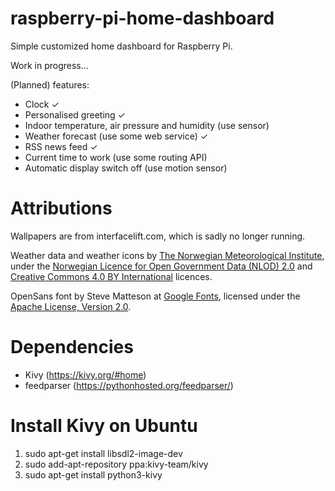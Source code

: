 # raspberry-pi-home-dashboard
Simple customized home dashboard for Raspberry Pi.

Work in progress...

(Planned) features:
* Clock ✓
* Personalised greeting ✓
* Indoor temperature, air pressure and humidity (use sensor)
* Weather forecast (use some web service) ✓
* RSS news feed ✓
* Current time to work (use some routing API)
* Automatic display switch off (use motion sensor)

# Attributions
Wallpapers are from interfacelift.com, which is sadly no longer running.

Weather data and weather icons by [The Norwegian Meteorological Institute](https://www.met.no/en), under the [Norwegian Licence for Open Government Data (NLOD) 2.0](https://data.norge.no/nlod/en/2.0/) and [Creative Commons 4.0 BY International](https://creativecommons.org/licenses/by/4.0/) licences.

OpenSans font by Steve Matteson at [Google Fonts](https://fonts.google.com/), licensed under the [Apache License, Version 2.0](http://www.apache.org/licenses/LICENSE-2.0).  

# Dependencies
* Kivy (https://kivy.org/#home)
* feedparser (https://pythonhosted.org/feedparser/)

# Install Kivy on Ubuntu
1. sudo apt-get install libsdl2-image-dev
2. sudo add-apt-repository ppa:kivy-team/kivy
3. sudo apt-get install python3-kivy
